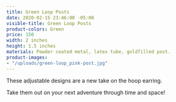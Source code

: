```yaml
---
title: Green Loop Posts
date: 2020-02-15 23:46:00 -05:00
visible-title: Green Loop Posts
product-colors: Green
price: 150
width: 2 inches
height: 1.5 inches
materials: Powder coated metal, latex tube, goldfilled post.
product-images:
- "/uploads/green-loop_pink-post.jpg"
---
```


These adjustable designs are a new take on the hoop earring.

Take them out on your next adventure through time and space!